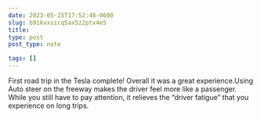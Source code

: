 ```yaml
---
date: 2023-05-15T17:52:48-0600
slug: b91kvxsicq5ax5z2ptx4e5
title: 
type: post
post_type: note

tags: []
---
```

First road trip in the Tesla complete! Overall it was a great experience.Using Auto steer on the freeway makes the driver feel more like a passenger. While you still have to pay attention, it relieves the “driver fatigue” that you experience on long trips.



